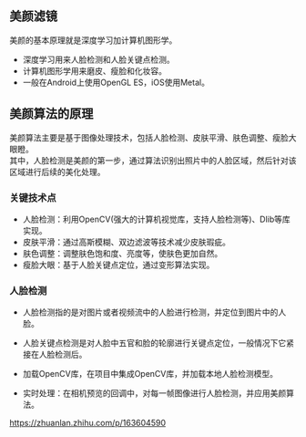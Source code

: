 美颜滤镜
---

美颜的基本原理就是深度学习加计算机图形学。    

- 深度学习用来人脸检测和人脸关键点检测。    
- 计算机图形学用来磨皮、瘦脸和化妆容。   
- 一般在Android上使用OpenGL ES，iOS使用Metal。   

## 美颜算法的原理


美颜算法主要是基于图像处理技术，包括人脸检测、皮肤平滑、肤色调整、瘦脸大眼瞪。     
其中，人脸检测是美颜的第一步，通过算法识别出照片中的人脸区域，然后针对该区域进行后续的美化处理。   

### 关键技术点

- 人脸检测：利用OpenCV(强大的计算机视觉库，支持人脸检测等)、Dlib等库实现。 
- 皮肤平滑：通过高斯模糊、双边滤波等技术减少皮肤瑕疵。    
- 肤色调整：调整肤色饱和度、亮度等，使肤色更加自然。
- 瘦脸大眼：基于人脸关键点定位，通过变形算法实现。   



### 人脸检测

- 人脸检测指的是对图片或者视频流中的人脸进行检测，并定位到图片中的人脸。   
- 人脸关键点检测是对人脸中五官和脸的轮廓进行关键点定位，一般情况下它紧接在人脸检测后。    


- 加载OpenCV库，在项目中集成OpenCV库，并加载本地人脸检测模型。 
- 实时处理：在相机预览的回调中，对每一帧图像进行人脸检测，并应用美颜算法。  





https://zhuanlan.zhihu.com/p/163604590






